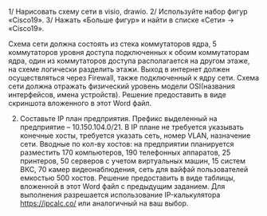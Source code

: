 1/	Нарисовать схему сети в visio, drawio.
2/ Используйте набор фигур «Cisco19».
3/	Нажать «Больше фигур» и найти в списке «Сети» -> «Cisco19».

Схема сети должна состоять из стека коммутаторов ядра, 5 коммутаторов уровня доступа подключенных к обоим коммутаторам ядра, один из коммутаторов доступа располагается на другом этаже, на схеме логически разделить этажи. Выход в интернет должен осуществляться через Firewall, также подключенный к ядру сети. Схема сети должна отражать физический уровень модели OSI(названия интерфейсов, имена устройств).
Решение предоставить в виде скриншота вложенного в этот Word файл.


2.	Составьте IP план предприятия. 
Префикс выделенный на предприятие – 10.150.104.0/21.
В IP плане не требуется указывать конечные хосты, требуется указать сеть, номер VLAN, назначение сети.
Вводные по кол-ву хостов: на предприятии планируется разместить 170 компьютеров, 190 телефонных аппаратов, 25 принтеров, 50 серверов с учетом виртуальных машин, 15 систем ВКС, 70 камер видеонаблюдения, сеть для вайфай пользователей емкостью 500 хостов.
Решение предоставить в виде таблицы, вложенной в этот Word файл с предыдущим заданием.
Для выполнения разрешается использование IP-калькулятора https://ipcalc.co/  или аналогичный на ваш выбор. 

